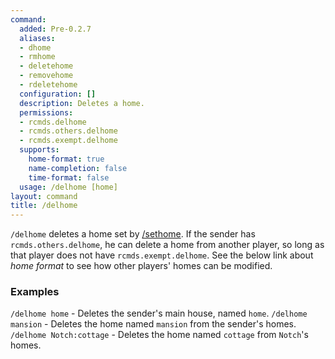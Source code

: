 ```yaml
---
command:
  added: Pre-0.2.7
  aliases:
  - dhome
  - rmhome
  - deletehome
  - removehome
  - rdeletehome
  configuration: []
  description: Deletes a home.
  permissions:
  - rcmds.delhome
  - rcmds.others.delhome
  - rcmds.exempt.delhome
  supports:
    home-format: true
    name-completion: false
    time-format: false
  usage: /delhome [home]
layout: command
title: /delhome
---
```


```/delhome``` deletes a home set by [/sethome](sethome). If the sender has ```rcmds.others.delhome```, he can
delete a home from another player, so long as that player does not have ```rcmds.exempt.delhome```. See the below link
about *home format* to see how other players' homes can be modified.

### Examples

```/delhome home``` - Deletes the sender's main house, named ```home```.
```/delhome mansion``` - Deletes the home named ```mansion``` from the sender's homes.
```/delhome Notch:cottage``` - Deletes the home named ```cottage``` from ```Notch```'s homes.

